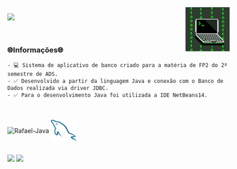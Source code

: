 <img align="right" alt="gif-gif" src="https://github.com/Rafael-MJ/Rafael-MJ/blob/main/gif.gif" height="100" width="100"/>

![](https://readme-typing-svg.herokuapp.com/?font=Press+Start+10P&color=00ff9c&size=14&lines=Sistema+de+Aplicativo+de+Banco.;+Desenvolvido+para+a+Fábrica+de+Projetos+II!)

<br/> 

   <h3> 🌐Informações🌐 </h3>
  
    - 💻 Sistema de aplicativo de banco criado para a matéria de FP2 do 2º semestre de ADS.
    - ✅ Desenvolvido a partir da linguagem Java e conexão com o Banco de Dados realizada via driver JDBC.
    - ✅ Para o desenvolvimento Java foi utilizada a IDE NetBeans14.
    
<br/>

<div style="display: inline_block"><br>
 <img align="center" alt="Rafael-Java" height="50" width="60" src="https://raw.githubusercontent.com/jmnote/z-icons/master/svg/java.svg">
 <img align="center" alt="Rafael-MySQL" height="50" width="60" src="https://raw.githubusercontent.com/devicons/devicon/master/icons/mysql/mysql-plain.svg">

</div>

  ##
 
<div> 
  <a href="https://br.linkedin.com/in/rafaelmj" target="_blank"><img src="https://img.shields.io/badge/-LinkedIn-%230077B5?style=for-the-badge&logo=linkedin&logoColor=white" target="_blank"></a> 
  <a href = "mailto:?@gmail.com"><img src="https://img.shields.io/badge/-Email-%23333?style=for-the-badge&logo=gmail&logoColor=red" target="_blank"></a>
</div>
